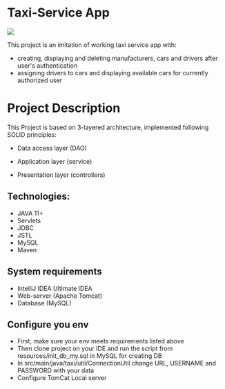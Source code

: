 # Taxi-Service App
![](https://t4.ftcdn.net/jpg/01/93/82/25/360_F_193822519_45xqEMvxEpF8X3Wbqdr0dBK1jkXwQwrK.jpg)





This project is an imitation of working taxi service app with:
- creating, displaying and deleting manufacturers, cars and drivers after user's authentication
- assigning drivers to cars and displaying available cars for currently authorized user


#  Project Description

This Project is based on 3-layered architecture, implemented following SOLID principles:

- Data access layer (DAO)

- Application layer (service)

- Presentation layer (controllers)

## Technologies:
- JAVA 11+
- Servlets
- JDBC
- JSTL
- MySQL
- Maven

## System requirements

- IntelliJ IDEA Ultimate IDEA
- Web-server (Apache Tomcat)
- Database (MySQL)

## Configure you env

-  First, make sure your env meets requirements listed above
-  Then clone project on your IDE and run the script from resources/init_db_my.sql in MySQL for creating DB
-  In src/main/java/taxi/util/ConnectionUtil change URL, USERNAME and PASSWORD with your data
-  Configure TomCat Local server
